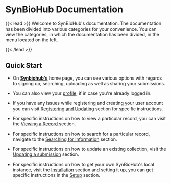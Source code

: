 # SynBioHub Documentation 

 {{< lead >}} Welcome to SynBioHub's documentation.
 The documentation has been divided into various categories for your convenience.
 You can view the categories, in which the documentation has been divided, in the menu located on the left.

{{< /lead >}}

## Quick Start

* On **[Synbiohub's](https://synbiohub.org/)** home page, you can see various options with regards to signing up, searching, uploading as well as sharing your submissions.

* You can also view your [profile](https://synbiohub.org/profile), if in case you're already logged in.

* If you have any issues while registering and creating your user account you can visit [Registering and Updating](https://synbiohub.github.io/userdocumentation/registeringupdatingaccount/) section for specific instructions.

* For specific instructions on how to view a particular record, you can visit the [Viewing a Record ](https://synbiohub.github.io/userdocumentation/viewinganddownloadinginformation/#21-viewing-the-information) section.

* For specific instructions on how to search for a particular record, navigate to the [Searching for Information](https://synbiohub.github.io/userdocumentation/searchingforinfo/) section.

* For specific instructions on how to update an existing collection, visit the [Updating a submission](https://synbiohub.github.io/userdocumentation/managingsubmitting/#43-updating) section.

* For specific instructions on how to get your own SynBioHub's local instance, visit the [Installation](http://localhost:1313/installation/) section and setting it up, you can get specific instructions in the [Setup](https://synbiohub.github.io/setup/) section.

